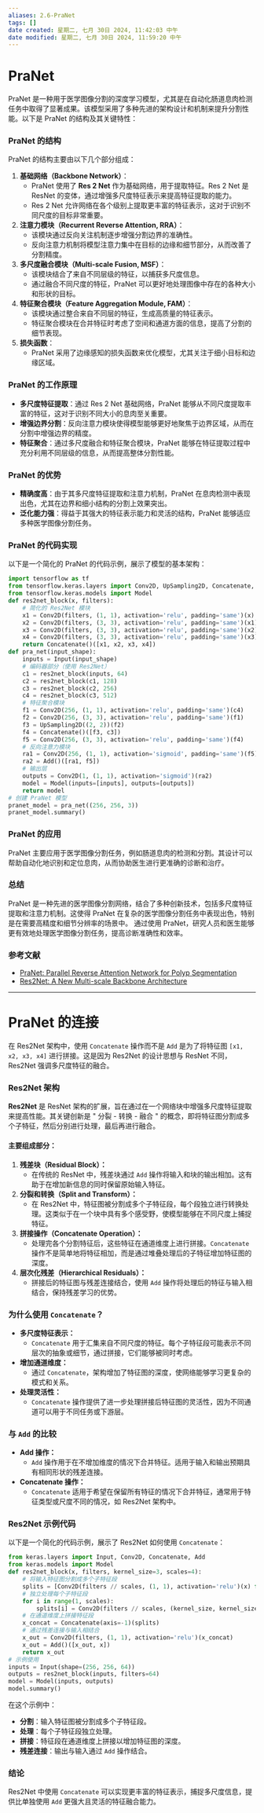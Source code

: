 ```yaml
---
aliases: 2.6-PraNet
tags: []
date created: 星期二, 七月 30日 2024, 11:42:03 中午
date modified: 星期二, 七月 30日 2024, 11:59:20 中午
---
```


# PraNet
PraNet 是一种用于医学图像分割的深度学习模型，尤其是在自动化肠道息肉检测任务中取得了显著成果。该模型采用了多种先进的架构设计和机制来提升分割性能。以下是 PraNet 的结构及其关键特性：
### PraNet 的结构
PraNet 的结构主要由以下几个部分组成：
1. **基础网络（Backbone Network）**：
   - PraNet 使用了 **Res 2 Net** 作为基础网络，用于提取特征。Res 2 Net 是 ResNet 的变体，通过增强多尺度特征表示来提高特征提取的能力。
   - Res 2 Net 允许网络在各个级别上提取更丰富的特征表示，这对于识别不同尺度的目标非常重要。
2. **注意力模块（Recurrent Reverse Attention, RRA）**：
   - 该模块通过反向关注机制逐步增强分割边界的准确性。
   - 反向注意力机制将模型注意力集中在目标的边缘和细节部分，从而改善了分割精度。
3. **多尺度融合模块（Multi-scale Fusion, MSF）**：
   - 该模块结合了来自不同层级的特征，以捕获多尺度信息。
   - 通过融合不同尺度的特征，PraNet 可以更好地处理图像中存在的各种大小和形状的目标。
4. **特征聚合模块（Feature Aggregation Module, FAM）**：
   - 该模块通过整合来自不同层的特征，生成高质量的特征表示。
   - 特征聚合模块在合并特征时考虑了空间和通道方面的信息，提高了分割的细节表现。
5. **损失函数**：
   - PraNet 采用了边缘感知的损失函数来优化模型，尤其关注于细小目标和边缘区域。
### PraNet 的工作原理
- **多尺度特征提取**：通过 Res 2 Net 基础网络，PraNet 能够从不同尺度提取丰富的特征，这对于识别不同大小的息肉至关重要。
- **增强边界分割**：反向注意力模块使得模型能够更好地聚焦于边界区域，从而在分割中增强边界的精度。
- **特征聚合**：通过多尺度融合和特征聚合模块，PraNet 能够在特征提取过程中充分利用不同层级的信息，从而提高整体分割性能。
### PraNet 的优势
- **精确度高**：由于其多尺度特征提取和注意力机制，PraNet 在息肉检测中表现出色，尤其在边界和细小结构的分割上效果突出。
- **泛化能力强**：得益于其强大的特征表示能力和灵活的结构，PraNet 能够适应多种医学图像分割任务。
### PraNet 的代码实现
以下是一个简化的 PraNet 的代码示例，展示了模型的基本架构：

```python
import tensorflow as tf
from tensorflow.keras.layers import Conv2D, UpSampling2D, Concatenate, Add, Input
from tensorflow.keras.models import Model
def res2net_block(x, filters):
    # 简化的 Res2Net 模块
    x1 = Conv2D(filters, (1, 1), activation='relu', padding='same')(x)
    x2 = Conv2D(filters, (3, 3), activation='relu', padding='same')(x1)
    x3 = Conv2D(filters, (3, 3), activation='relu', padding='same')(x2)
    x4 = Conv2D(filters, (3, 3), activation='relu', padding='same')(x3)
    return Concatenate()([x1, x2, x3, x4])
def pra_net(input_shape):
    inputs = Input(input_shape)
    # 编码器部分（使用 Res2Net）
    c1 = res2net_block(inputs, 64)
    c2 = res2net_block(c1, 128)
    c3 = res2net_block(c2, 256)
    c4 = res2net_block(c3, 512)
    # 特征聚合模块
    f1 = Conv2D(256, (1, 1), activation='relu', padding='same')(c4)
    f2 = Conv2D(256, (3, 3), activation='relu', padding='same')(f1)
    f3 = UpSampling2D((2, 2))(f2)
    f4 = Concatenate()([f3, c3])
    f5 = Conv2D(256, (3, 3), activation='relu', padding='same')(f4)
    # 反向注意力模块
    ra1 = Conv2D(256, (1, 1), activation='sigmoid', padding='same')(f5)
    ra2 = Add()([ra1, f5])
    # 输出层
    outputs = Conv2D(1, (1, 1), activation='sigmoid')(ra2)
    model = Model(inputs=[inputs], outputs=[outputs])
    return model
# 创建 PraNet 模型
pranet_model = pra_net((256, 256, 3))
pranet_model.summary()
```

### PraNet 的应用
PraNet 主要应用于医学图像分割任务，例如肠道息肉的检测和分割。其设计可以帮助自动化地识别和定位息肉，从而协助医生进行更准确的诊断和治疗。
### 总结
PraNet 是一种先进的医学图像分割网络，结合了多种创新技术，包括多尺度特征提取和注意力机制。这使得 PraNet 在复杂的医学图像分割任务中表现出色，特别是在需要高精度和细节分辨率的场景中。
通过使用 PraNet，研究人员和医生能够更有效地处理医学图像分割任务，提高诊断准确性和效率。
### 参考文献
- [PraNet: Parallel Reverse Attention Network for Polyp Segmentation](https://arxiv.org/abs/2006.11392)
- [Res2Net: A New Multi-scale Backbone Architecture](https://arxiv.org/abs/1904.01169)
---
# PraNet 的连接
在 Res2Net 架构中，使用 `Concatenate` 操作而不是 `Add` 是为了将特征图 `[x1, x2, x3, x4]` 进行拼接。这是因为 Res2Net 的设计思想与 ResNet 不同，Res2Net 强调多尺度特征的融合。
### Res2Net 架构
**Res2Net** 是 ResNet 架构的扩展，旨在通过在一个网络块中增强多尺度特征提取来提高性能。其关键创新是 " 分裂 - 转换 - 融合 " 的概念，即将特征图分割成多个子特征，然后分别进行处理，最后再进行融合。
#### 主要组成部分：
1. **残差块（Residual Block）：**
   - 在传统的 ResNet 中，残差块通过 `Add` 操作将输入和块的输出相加。这有助于在增加新信息的同时保留原始输入特征。
2. **分裂和转换（Split and Transform）：**
   - 在 Res2Net 中，特征图被分割成多个子特征段，每个段独立进行转换处理。这类似于在一个块中具有多个感受野，使模型能够在不同尺度上捕捉特征。
3. **拼接操作（Concatenate Operation）：**
   - 处理完各个分割特征后，这些特征在通道维度上进行拼接。`Concatenate` 操作不是简单地将特征相加，而是通过堆叠处理后的子特征增加特征图的深度。
4. **层次化残差（Hierarchical Residuals）：**
   - 拼接后的特征图与残差连接结合，使用 `Add` 操作将处理后的特征与输入相结合，保持残差学习的优势。
### 为什么使用 `Concatenate`？
- **多尺度特征表示：**
  - `Concatenate` 用于汇集来自不同尺度的特征。每个子特征段可能表示不同层次的抽象或细节，通过拼接，它们能够被同时考虑。
- **增加通道维度：**
  - 通过 `Concatenate`，架构增加了特征图的深度，使网络能够学习更复杂的模式和关系。
- **处理灵活性：**
  - `Concatenate` 操作提供了进一步处理拼接后特征图的灵活性，因为不同通道可以用于不同任务或下游层。
### 与 `Add` 的比较
- **Add 操作：**
  - `Add` 操作用于在不增加维度的情况下合并特征。适用于输入和输出预期具有相同形状的残差连接。
- **Concatenate 操作：**
  - `Concatenate` 适用于希望在保留所有特征的情况下合并特征，通常用于特征类型或尺度不同的情况，如 Res2Net 架构中。
### Res2Net 示例代码
以下是一个简化的代码示例，展示了 Res2Net 如何使用 `Concatenate`：

```python
from keras.layers import Input, Conv2D, Concatenate, Add
from keras.models import Model
def res2net_block(x, filters, kernel_size=3, scales=4):
    # 将输入特征图分割成多个子特征段
    splits = [Conv2D(filters // scales, (1, 1), activation='relu')(x) for _ in range(scales)]
    # 独立处理每个子特征段
    for i in range(1, scales):
        splits[i] = Conv2D(filters // scales, (kernel_size, kernel_size), padding='same', activation='relu')(splits[i] + splits[i - 1])
    # 在通道维度上拼接特征段
    x_concat = Concatenate(axis=-1)(splits)
    # 通过残差连接与输入相结合
    x_out = Conv2D(filters, (1, 1), activation='relu')(x_concat)
    x_out = Add()([x_out, x])
    return x_out
# 示例使用
inputs = Input(shape=(256, 256, 64))
outputs = res2net_block(inputs, filters=64)
model = Model(inputs, outputs)
model.summary()
```

在这个示例中：
- **分割**：输入特征图被分割成多个子特征段。
- **处理**：每个子特征段独立处理。
- **拼接**：特征段在通道维度上拼接以增加特征图的深度。
- **残差连接**：输出与输入通过 `Add` 操作结合。
### 结论
Res2Net 中使用 `Concatenate` 可以实现更丰富的特征表示，捕捉多尺度信息，提供比单独使用 `Add` 更强大且灵活的特征融合能力。